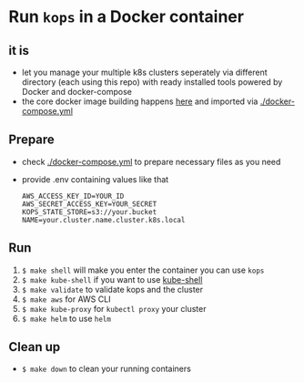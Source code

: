 # Run `kops` in a Docker container

## it is

- let you manage your multiple k8s clusters seperately via different directory (each using this repo) with ready installed tools powered by Docker and docker-compose
- the core docker image building happens [here](https://hub.docker.com/r/ryuheechul/k8s-pack/) and imported via [./docker-compose.yml](./docker-compose.yml)

## Prepare

- check [./docker-compose.yml](./docker-compose.yml) to prepare necessary files as you need
- provide .env containing values like that

  ```
  AWS_ACCESS_KEY_ID=YOUR_ID
  AWS_SECRET_ACCESS_KEY=YOUR_SECRET
  KOPS_STATE_STORE=s3://your.bucket
  NAME=your.cluster.name.cluster.k8s.local
  ```

## Run

1. `$ make shell` will make you enter the container you can use `kops`
1. `$ make kube-shell` if you want to use [kube-shell](https://github.com/cloudnativelabs/kube-shell)
2. `$ make validate` to validate kops and the cluster
3. `$ make aws` for AWS CLI
4. `$ make kube-proxy` for `kubectl proxy` your cluster
4. `$ make helm` to use `helm`

## Clean up
- `$ make down` to clean your running containers

